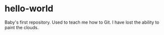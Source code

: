 # hello-world
Baby's first repository. Used to teach me how to Git.
I have lost the ability to paint the clouds.
